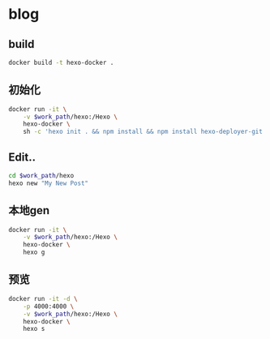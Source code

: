 # blog
## build
```bash
docker build -t hexo-docker .
```
## 初始化
```bash
docker run -it \
    -v $work_path/hexo:/Hexo \
    hexo-docker \
    sh -c 'hexo init . && npm install && npm install hexo-deployer-git --save'
```
## Edit..
```bash
cd $work_path/hexo
hexo new "My New Post"
```

## 本地gen
```bash
docker run -it \
    -v $work_path/hexo:/Hexo \
    hexo-docker \
    hexo g
```

## 预览
```bash
docker run -it -d \
    -p 4000:4000 \
    -v $work_path/hexo:/Hexo \
    hexo-docker \
    hexo s
```